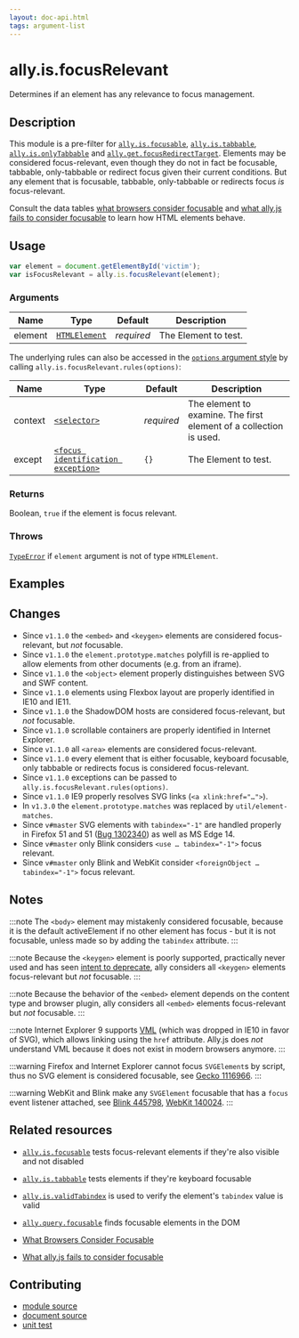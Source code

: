```yaml
---
layout: doc-api.html
tags: argument-list
---
```


# ally.is.focusRelevant

Determines if an element has any relevance to focus management.


## Description

This module is a pre-filter for [`ally.is.focusable`](focusable.md), [`ally.is.tabbable`](tabbable.md), [`ally.is.onlyTabbable`](only-tabbable.md) and [`ally.get.focusRedirectTarget`](../get/focus-redirect-target.md). Elements may be considered focus-relevant, even though they do not in fact be focusable, tabbable, only-tabbable or redirect focus given their current conditions. But any element that is focusable, tabbable, only-tabbable or redirects focus *is* focus-relevant.

Consult the data tables [what browsers consider focusable](../../data-tables/focusable.md) and [what ally.js fails to consider focusable](../../data-tables/focusable.is.md) to learn how HTML elements behave.


## Usage

```js
var element = document.getElementById('victim');
var isFocusRelevant = ally.is.focusRelevant(element);
```

### Arguments

| Name | Type | Default | Description |
| ---- | ---- | ------- | ----------- |
| element | [`HTMLElement`](https://developer.mozilla.org/en/docs/Web/API/HTMLElement) | *required* | The Element to test. |

The underlying rules can also be accessed in the [`options` argument style](../concepts.md#single-options-argument) by calling `ally.is.focusRelevant.rules(options)`:

| Name | Type | Default | Description |
| ---- | ---- | ------- | ----------- |
| context | [`<selector>`](../concepts.md#selector) | *required* | The element to examine. The first element of a collection is used. |
| except | [`<focus identification exception>`](../concepts.md#focus-identification-exceptions) | `{}` | The Element to test. |

### Returns

Boolean, `true` if the element is focus relevant.

### Throws

[`TypeError`](https://developer.mozilla.org/en-US/docs/Web/JavaScript/Reference/Global_Objects/TypeError) if `element` argument is not of type `HTMLElement`.


## Examples


## Changes

* Since `v1.1.0` the `<embed>` and `<keygen>` elements are considered focus-relevant, but *not* focusable.
* Since `v1.1.0` the `element.prototype.matches` polyfill is re-applied to allow elements from other documents (e.g. from an iframe).
* Since `v1.1.0` the `<object>` element properly distinguishes between SVG and SWF content.
* Since `v1.1.0` elements using Flexbox layout are properly identified in IE10 and IE11.
* Since `v1.1.0` the ShadowDOM hosts are considered focus-relevant, but *not* focusable.
* Since `v1.1.0` scrollable containers are properly identified in Internet Explorer.
* Since `v1.1.0` all `<area>` elements are considered focus-relevant.
* Since `v1.1.0` every element that is either focusable, keyboard focusable, only tabbable or redirects focus is considered focus-relevant.
* Since `v1.1.0` exceptions can be passed to `ally.is.focusRelevant.rules(options)`.
* Since `v1.1.0` IE9 properly resolves SVG links (`<a xlink:href="…">`).
* In `v1.3.0` the `element.prototype.matches` was replaced by `util/element-matches`.
* Since `v#master` SVG elements with `tabindex="-1"` are handled properly in Firefox 51 and 51 ([Bug 1302340](https://bugzilla.mozilla.org/show_bug.cgi?id=1302340)) as well as MS Edge 14.
* Since `v#master` only Blink considers `<use … tabindex="-1">` focus relevant.
* Since `v#master` only Blink and WebKit consider `<foreignObject … tabindex="-1">` focus relevant.


## Notes

:::note
The `<body>` element may mistakenly considered focusable, because it is the default activeElement if no other element has focus - but it is not focusable, unless made so by adding the `tabindex` attribute.
:::

:::note
Because the `<keygen>` element is poorly supported, practically never used and has seen [intent to deprecate](https://groups.google.com/a/chromium.org/forum/m/#!msg/blink-dev/pX5NbX0Xack/kmHsyMGJZAMJ), ally considers all `<keygen>` elements focus-relevant but *not* focusable.
:::

:::note
Because the behavior of the `<embed>` element depends on the content type and browser plugin, ally considers all `<embed>` elements focus-relevant but *not* focusable.
:::

:::note
Internet Explorer 9 supports [VML](https://en.wikipedia.org/wiki/Vector_Markup_Language) (which was dropped in IE10 in favor of SVG), which allows linking using the `href` attribute. Ally.js does *not* understand VML because it does not exist in modern browsers anymore.
:::

:::warning
Firefox and Internet Explorer cannot focus `SVGElement`s by script, thus no SVG element is considered focusable, see [Gecko 1116966](https://bugzilla.mozilla.org/show_bug.cgi?id=1116966).
:::

:::warning
WebKit and Blink make any `SVGElement` focusable that has a `focus` event listener attached, see [Blink 445798](https://code.google.com/p/chromium/issues/detail?id=445798), [WebKit 140024](https://bugs.webkit.org/show_bug.cgi?id=140024).
:::


## Related resources

* [`ally.is.focusable`](focusable.md) tests focus-relevant elements if they're also visible and not disabled
* [`ally.is.tabbable`](tabbable.md) tests elements if they're keyboard focusable
* [`ally.is.validTabindex`](valid-tabindex.md) is used to verify the element's `tabindex` value is valid
* [`ally.query.focusable`](../query/focusable.md) finds focusable elements in the DOM

* [What Browsers Consider Focusable](../../data-tables/focusable.md)
* [What ally.js fails to consider focusable](../../data-tables/focusable.is.md)


## Contributing

* [module source](https://github.com/medialize/ally.js/blob/master/src/is/focus-relevant.js)
* [document source](https://github.com/medialize/ally.js/blob/master/docs/api/is/focus-relevant.md)
* [unit test](https://github.com/medialize/ally.js/blob/master/test/unit/is.focus-relevant.test.js)
